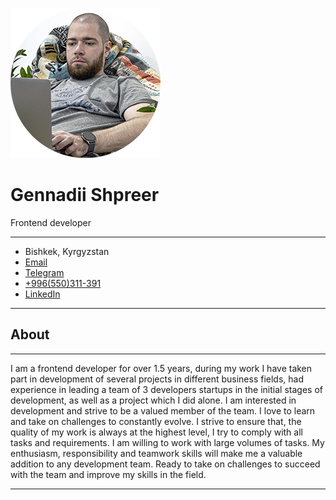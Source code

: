 ![me](/img/ava-1.png)
# Gennadii Shpreer
Frontend developer
***
- Bishkek, Kyrgyzstan
- [Email](mailto:intellegento@gmail.com)
- [Telegram](https://t.me/intellegento)
- [+996(550)311-391](tel:+996550311391)
- [LinkedIn](https://www.linkedin.com/in/g-shpreer/)
***
## About
***
I am a frontend developer for over 1.5 years, during my work I have taken part in development of several projects in different business fields, had experience in leading a team of 3 developers startups in the initial stages of development, as well as a project which I did alone.
I am interested in development and strive to be a valued member of the team. I love to learn and take on challenges to constantly evolve. I strive to ensure that, the quality of my work is always at the highest level, I try to comply with all tasks and requirements. I am willing to work with large volumes of tasks. My enthusiasm, responsibility and teamwork skills will make me a valuable addition to any development team. Ready to take on challenges to succeed with the team and improve my skills in the field.
***